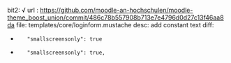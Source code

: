 bit2: √
url : https://github.com/moodle-an-hochschulen/moodle-theme_boost_union/commit/486c78b557908b713e7e4796d0d27c13f46aa8da
file: templates/core/loginform.mustache
desc: add constant text
diff: 
-        "smallscreensonly": true
+        "smallscreensonly": true,